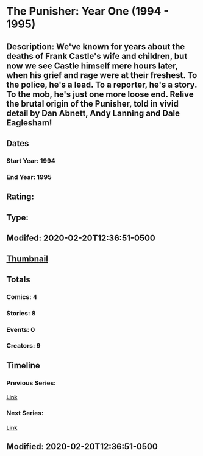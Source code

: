 # The Punisher: Year One (1994 - 1995)
## Description: We've known for years about the deaths of Frank Castle's wife and children, but now we see Castle himself mere hours later, when his grief and rage were at their freshest. To the police, he's a lead. To a reporter, he's a story. To the mob, he's just one more loose end. Relive the brutal origin of the Punisher, told in vivid detail by Dan Abnett, Andy Lanning and Dale Eaglesham! 
## Dates
### Start Year: 1994
### End Year: 1995
## Rating: 
## Type: 
## Modifed: 2020-02-20T12:36:51-0500
## [Thumbnail](http://i.annihil.us/u/prod/marvel/i/mg/9/00/5e4ec314ab905.jpg)
## Totals
### Comics: 4
### Stories: 8
### Events: 0
### Creators: 9
## Timeline
### Previous Series: 
#### [Link]()
### Next Series: 
#### [Link]()
## Modified: 2020-02-20T12:36:51-0500